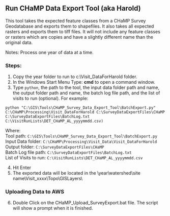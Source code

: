 <h2>Run CHaMP Data Export Tool (aka Harold)</h2>

<p>This tool takes the expected feature classes from a CHaMP Survey Geodatabase and exports them to shapefiles. It also takes all expected rasters and exports them to tiff files. It will not include any feature classes or rasters which are copies and have a slightly different name than the original data.</p>

Notes: 
Process one year of data at a time.
	
### Steps:
1. Copy the year folder to run to c:\Visit_DataForHarold folder.
2. In the Windows Start Menu Type: <strong>cmd</strong> to open a command window.
3. Type `python`, the path to the tool, the input data folder path and name, the output folder path and name, the batch log file path, and the list of visits to run (optional). For example:
	
`python "C:\GIS\Tools\CHaMP_Survey_Data_Export_Tool\BatchExport.py" C:\CHaMP\Processing\Visit_DataForHarold C:\SurveyDataExportFiles\CHaMP C:\SurveyDataExportFiles\BatchLog.txt C:\VisitRunLists\DET_CHaMP_AL_yyyymmdd.csv)`
	
Where:  
Tool path: `C:\GIS\Tools\CHaMP_Survey_Data_Export_Tool\BatchExport.py`  
Input Data folder: `C:\CHaMP\Processing\Visit_Data\Visit_DataForHarold`  
Output folder: `C:\SurveyDataExportFiles\CHaMP`  
Batch Log file path: `C:\SurveyDataExportFiles\BatchLog.txt`  
List of Visits to run: `C:\VisitRunLists\DET_CHaMP_AL_yyyymmdd.csv`  
				
4. Hit Enter
5. The exported data will be located in the \year\watershed\site name\Visit_xxxx\Topo\GISLayers\

### Uploading Data to AWS  
6.  Double Click on the CHaMP_Upload_SurveyExport.bat file.  The script will show a prompt when it is finished.

